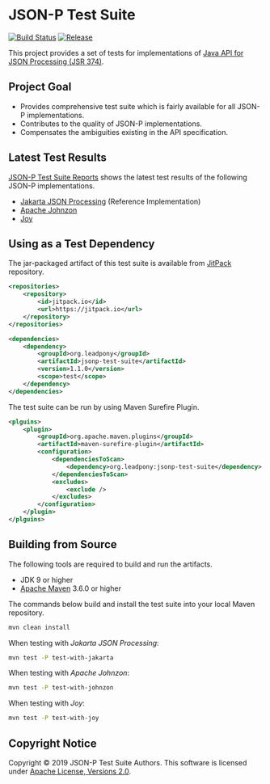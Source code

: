 # JSON-P Test Suite
[![Build Status](https://travis-ci.org/leadpony/jsonp-test-suite.svg?branch=master)](https://travis-ci.org/leadpony/jsonp-test-suite)
[![Release](https://jitpack.io/v/org.leadpony/jsonp-test-suite.svg)](https://jitpack.io/#org.leadpony/jsonp-test-suite)

This project provides a set of tests for implementations of [Java API for JSON Processing (JSR 374)].

## Project Goal

* Provides comprehensive test suite which is fairly available for all JSON-P implementations.
* Contributes to the quality of JSON-P implementations.
* Compensates the ambiguities existing in the API specification.

## Latest Test Results

[JSON-P Test Suite Reports] shows the latest test results of the following JSON-P implementations.
* [Jakarta JSON Processing] (Reference Implementation)
* [Apache Johnzon]
* [Joy]

## Using as a Test Dependency

The jar-packaged artifact of this test suite is available from [JitPack] repository.

```xml
<repositories>
    <repository>
        <id>jitpack.io</id>
        <url>https://jitpack.io</url>
    </repository>
</repositories>

<dependencies>
    <dependency>
        <groupId>org.leadpony</groupId>
        <artifactId>jsonp-test-suite</artifactId>
        <version>1.1.0</version>
        <scope>test</scope>
    </dependency>
</dependencies>
```
The test suite can be run by using Maven Surefire Plugin.

```xml
<plguins>
    <plugin>
        <groupId>org.apache.maven.plugins</groupId>
        <artifactId>maven-surefire-plugin</artifactId>
        <configuration>
            <dependenciesToScan>
                <dependency>org.leadpony:jsonp-test-suite</dependency>
            </dependenciesToScan>
            <excludes>
                <exclude />
            </excludes>
        </configuration>
    </plugin>
</plguins>
```

## Building from Source

The following tools are required to build and run the artifacts.
* JDK 9 or higher
* [Apache Maven] 3.6.0 or higher

The commands below build and install the test suite into your local Maven repository.

```bash
mvn clean install
```

When testing with *Jakarta JSON Processing*:

```bash
mvn test -P test-with-jakarta
```

When testing with *Apache Johnzon*:

```bash
mvn test -P test-with-johnzon
```

When testing with *Joy*:

```bash
mvn test -P test-with-joy
```

## Copyright Notice
Copyright &copy; 2019 JSON-P Test Suite Authors. This software is licensed under [Apache License, Versions 2.0][Apache 2.0 License].

[Apache 2.0 License]: https://www.apache.org/licenses/LICENSE-2.0
[Java API for JSON Processing (JSR 374)]: https://eclipse-ee4j.github.io/jsonp/
[Jakarta JSON Processing]: https://eclipse-ee4j.github.io/jsonp/
[Apache Johnzon]: https://johnzon.apache.org/
[Joy]: https://github.com/leadpony/joy
[Apache Maven]: https://maven.apache.org/
[JSON-P Test Suite Reports]: https://leadpony.github.io/jsonp-test-suite/project-reports.html
[JitPack]: https://jitpack.io/#org.leadpony/jsonp-test-suite
